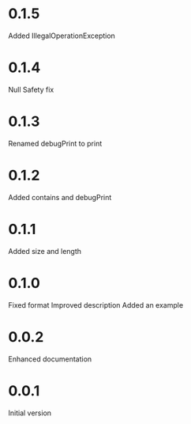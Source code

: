 # 0.1.5
Added IllegalOperationException

# 0.1.4
Null Safety fix

# 0.1.3
Renamed debugPrint to print

# 0.1.2
Added contains and debugPrint

# 0.1.1
Added size and length

# 0.1.0
Fixed format
Improved description
Added an example

# 0.0.2
Enhanced documentation

# 0.0.1
Initial version
